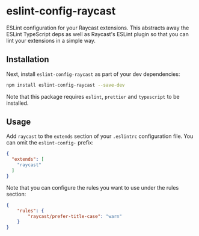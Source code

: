 # eslint-config-raycast

ESLint configuration for your Raycast extensions. This abstracts away the ESLint TypeScript deps as well as Raycast's ESLint plugin so that you can lint your extensions in a simple way.

## Installation

Next, install `eslint-config-raycast` as part of your dev dependencies:

```sh
npm install eslint-config-raycast --save-dev
```

Note that this package requires `eslint`, `prettier` and `typescript` to be installed.

## Usage

Add `raycast` to the `extends` section of your `.eslintrc` configuration file. You can omit the `eslint-config-` prefix:

```json
{ 
  "extends": [
    "raycast"
  ]
}
```

Note that you can configure the rules you want to use under the rules section:

```json
{
    "rules": {
        "raycast/prefer-title-case": "warn"
    }
}
```